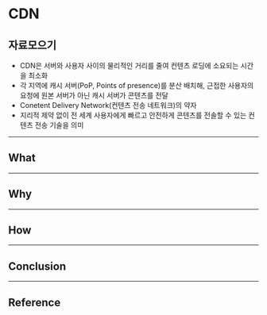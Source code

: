 # CDN

## 자료모으기
- CDN은 서버와 사용자 사이의 물리적인 거리를 줄여 컨텐츠 로딩에 소요되는 시간을 최소화
- 각 지역에 캐시 서버(PoP, Points of presence)를 분산 배치해, 근접한 사용자의 요청에 원본 서버가 아닌 캐시 서버가 콘텐츠를 전달
- Conetent Delivery Network(컨텐츠 전송 네트워크)의 약자
- 지리적 제약 없이 전 세계 사용자에게 빠르고 안전하게 콘텐츠를 전솔할 수 있는 컨텐츠 전송 기술을 의미

---

## What

---

## Why

---

## How

---

## Conclusion

---

## Reference